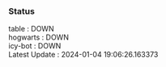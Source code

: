 ### Status


table : DOWN  
hogwarts : DOWN  
icy-bot : DOWN  
Latest Update : 2024-01-04 19:06:26.163373
